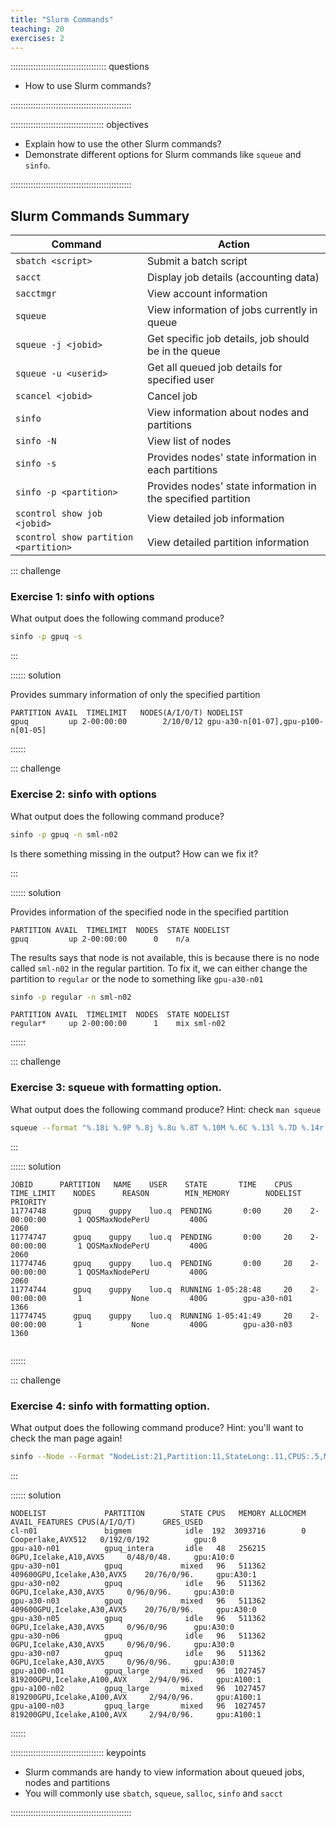 ```yaml
---
title: "Slurm Commands"
teaching: 20
exercises: 2
---
```


:::::::::::::::::::::::::::::::::::::: questions 

- How to use Slurm commands?

::::::::::::::::::::::::::::::::::::::::::::::::

::::::::::::::::::::::::::::::::::::: objectives

- Explain how to use the other Slurm commands?
- Demonstrate different options for Slurm commands like `squeue` and `sinfo`.

::::::::::::::::::::::::::::::::::::::::::::::::

## Slurm Commands Summary


| Command    |Action   |
|-------|----------|
|`sbatch <script>` |Submit a batch script |
|`sacct` | Display job details (accounting data) |
|`sacctmgr` | View account information |
|`squeue` | View information of jobs currently in queue |
|`squeue -j <jobid>`|Get specific job details, job should be in the queue|
|`squeue -u <userid>`|Get all queued job details for specified user|
|`scancel <jobid>` | Cancel job |
|`sinfo` | View information about nodes and partitions|
| `sinfo -N`| View list of nodes|
|`sinfo -s`| Provides nodes' state information in each partitions|
|`sinfo -p <partition>`| Provides nodes' state information in the specified partition|
|`scontrol show job <jobid>`| View detailed job information |
|`scontrol show partition <partition>` | View detailed partition information |


::: challenge

### Exercise 1: sinfo with options
What output does the following command produce?

```bash
sinfo -p gpuq -s
```

:::

:::::: solution

Provides summary information of only the specified partition
```output
PARTITION AVAIL  TIMELIMIT   NODES(A/I/O/T) NODELIST
gpuq         up 2-00:00:00        2/10/0/12 gpu-a30-n[01-07],gpu-p100-n[01-05]
```
::::::

::: challenge

### Exercise 2: sinfo with options
What output does the following command produce?

```bash
sinfo -p gpuq -n sml-n02
```

Is there something missing in the output? How can we fix it?

:::

:::::: solution

Provides information of the specified node in the specified partition
```output
PARTITION AVAIL  TIMELIMIT  NODES  STATE NODELIST
gpuq         up 2-00:00:00      0    n/a
```

The results says that node is not available, this is because there is no node called `sml-n02` in the regular partition. To fix it, we can either change the partition to `regular` or the node to something like `gpu-a30-n01`

```bash
sinfo -p regular -n sml-n02
```
```output
PARTITION AVAIL  TIMELIMIT  NODES  STATE NODELIST
regular*     up 2-00:00:00      1    mix sml-n02
```
::::::


::: challenge

### Exercise 3: squeue with formatting option.

What output does the following command produce? Hint: check `man squeue`

```bash
squeue --format "%.18i %.9P %.8j %.8u %.8T %.10M %.6C %.13l %.7D %.14r %.12m %.18N %.8Q"
```

:::

:::::: solution

```output
JOBID      PARTITION   NAME    USER    STATE       TIME    CPUS    TIME_LIMIT    NODES      REASON        MIN_MEMORY        NODELIST      PRIORITY
11774748      gpuq    guppy    luo.q  PENDING       0:00     20    2-00:00:00       1 QOSMaxNodePerU         400G                        2060
11774747      gpuq    guppy    luo.q  PENDING       0:00     20    2-00:00:00       1 QOSMaxNodePerU         400G                        2060
11774746      gpuq    guppy    luo.q  PENDING       0:00     20    2-00:00:00       1 QOSMaxNodePerU         400G                        2060
11774744      gpuq    guppy    luo.q  RUNNING 1-05:28:48     20    2-00:00:00       1           None         400G        gpu-a30-n01     1366
11774745      gpuq    guppy    luo.q  RUNNING 1-05:41:49     20    2-00:00:00       1           None         400G        gpu-a30-n03     1360
          
```
::::::


::: challenge

### Exercise 4: sinfo with formatting option.

What output does the following command produce? Hint: you'll want to check the man page again!

```bash
sinfo --Node --Format "NodeList:21,Partition:11,StateLong:.11,CPUS:.5,Memory:.9,AllocMem:.9,Features:.20,CpusState:.14,GresUsed:.15"
```

:::

:::::: solution

```output
NODELIST             PARTITION        STATE CPUS   MEMORY ALLOCMEM      AVAIL_FEATURES CPUS(A/I/O/T)      GRES_USED
cl-n01               bigmem            idle  192  3093716        0   Cooperlake,AVX512   0/192/0/192          gpu:0
gpu-a10-n01          gpuq_intera       idle   48   256215        0GPU,Icelake,A10,AVX5     0/48/0/48.     gpu:A10:0
gpu-a30-n01          gpuq             mixed   96   511362   409600GPU,Icelake,A30,AVX5    20/76/0/96.     gpu:A30:1 
gpu-a30-n02          gpuq              idle   96   511362        0GPU,Icelake,A30,AVX5     0/96/0/96.     gpu:A30:0
gpu-a30-n03          gpuq             mixed   96   511362   409600GPU,Icelake,A30,AVX5    20/76/0/96.     gpu:A30:0
gpu-a30-n05          gpuq              idle   96   511362        0GPU,Icelake,A30,AVX5     0/96/0/96      gpu:A30:0
gpu-a30-n06          gpuq              idle   96   511362        0GPU,Icelake,A30,AVX5     0/96/0/96.     gpu:A30:0
gpu-a30-n07          gpuq              idle   96   511362        0GPU,Icelake,A30,AVX5     0/96/0/96.     gpu:A30:0
gpu-a100-n01         gpuq_large       mixed   96  1027457   819200GPU,Icelake,A100,AVX     2/94/0/96.     gpu:A100:1
gpu-a100-n02         gpuq_large       mixed   96  1027457   819200GPU,Icelake,A100,AVX     2/94/0/96.     gpu:A100:1
gpu-a100-n03         gpuq_large       mixed   96  1027457   819200GPU,Icelake,A100,AVX     2/94/0/96.     gpu:A100:1
```
::::::

::::::::::::::::::::::::::::::::::::: keypoints 

- Slurm commands are handy to view information about queued jobs, nodes and partitions
- You will commonly use `sbatch`, `squeue`, `salloc`, `sinfo` and `sacct`

::::::::::::::::::::::::::::::::::::::::::::::::

